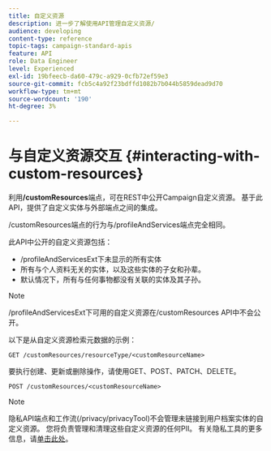 ```yaml
---
title: 自定义资源
description: 进一步了解使用API管理自定义资源/
audience: developing
content-type: reference
topic-tags: campaign-standard-apis
feature: API
role: Data Engineer
level: Experienced
exl-id: 19bfeecb-da60-479c-a929-0cfb72ef59e3
source-git-commit: fcb5c4a92f23bdffd1082b7b044b5859dead9d70
workflow-type: tm+mt
source-wordcount: '190'
ht-degree: 3%

---
```


# 与自定义资源交互 {#interacting-with-custom-resources}

利用&#x200B;**/customResources**&#x200B;端点，可在REST中公开Campaign自定义资源。 基于此API，提供了自定义实体与外部端点之间的集成。

/customResources端点的行为与/profileAndServices端点完全相同。

此API中公开的自定义资源包括：

* /profileAndServicesExt下未显示的所有实体
* 所有与个人资料无关的实体，以及这些实体的子女和孙辈。
* 默认情况下，所有与任何事物都没有关联的实体及其子孙。

>[!NOTE]
>/profileAndServicesExt下可用的自定义资源在/customResources API中不会公开。


以下是从自定义资源检索元数据的示例：

```
GET /customResources/resourceType/<customResourceName>
```

要执行创建、更新或删除操作，请使用GET、POST、PATCH、DELETE。

```
POST /customResources/<customResourceName>
```

>[!NOTE]
>隐私API端点和工作流(/privacy/privacyTool)不会管理未链接到用户档案实体的自定义资源。
>您将负责管理和清理这些自定义资源的任何PII。 有关隐私工具的更多信息，请[单击此处](../../api/using/creating-a-privacy-request.md)。
